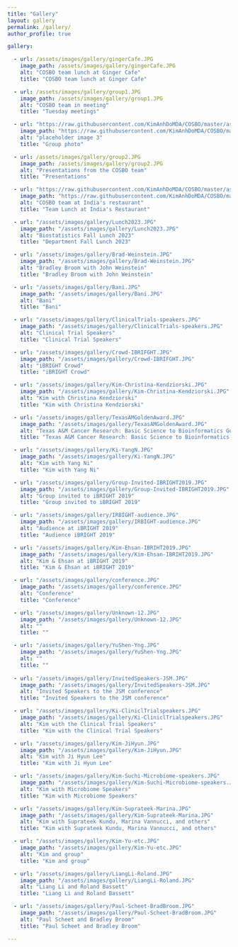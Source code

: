 ```yaml
---
title: "Gallery"
layout: gallery
permalink: /gallery/
author_profile: true

gallery:

  - url: /assets/images/gallery/gingerCafe.JPG
    image_path: /assets/images/gallery/gingerCafe.JPG
    alt: "COSBO team lunch at Ginger Cafe"
    title: "COSBO team lunch at Ginger Cafe"

  - url: /assets/images/gallery/group1.JPG
    image_path: /assets/images/gallery/group1.JPG
    alt: "COSBO team in meeting"
    title: "Tuesday meetings"

  - url: "https://raw.githubusercontent.com/KimAnhDoMDA/COSBO/master/assets/images/people/group.JPG"
    image_path: "https://raw.githubusercontent.com/KimAnhDoMDA/COSBO/master/assets/images/people/group.JPG"
    alt: "placeholder image 3"
    title: "Group photo"

  - url: /assets/images/gallery/group2.JPG
    image_path: /assets/images/gallery/group2.JPG
    alt: "Presentations from the COSBO team"
    title: "Presentations"

  - url: "https://raw.githubusercontent.com/KimAnhDoMDA/COSBO/master/assets/images/gallery/group3.JPG"
    image_path: "https://raw.githubusercontent.com/KimAnhDoMDA/COSBO/master/assets/images/gallery/group3.JPG"
    alt: "COSBO team at India's restaurant"
    title: "Team Lunch at India's Restaurant"

  - url: "/assets/images/gallery/Lunch2023.JPG"
    image_path: "/assets/images/gallery/Lunch2023.JPG"
    alt: "Biostatistics Fall Lunch 2023"
    title: "Department Fall Lunch 2023"

  - url: "/assets/images/gallery/Brad-Weinstein.JPG"
    image_path: "/assets/images/gallery/Brad-Weinstein.JPG"
    alt: "Bradley Broom with John Weinstein"
    title: "Bradley Broom with John Weinstein"

  - url: "/assets/images/gallery/Bani.JPG"
    image_path: "/assets/images/gallery/Bani.JPG"
    alt: "Bani"
    title: "Bani"

  - url: "/assets/images/gallery/ClinicalTrials-speakers.JPG"
    image_path: "/assets/images/gallery/ClinicalTrials-speakers.JPG"  
    alt: "Clinical Trial Speakers"
    title: "Clinical Trial Speakers"

  - url: "/assets/images/gallery/Crowd-IBRIFGHT.JPG"
    image_path: "/assets/images/gallery/Crowd-IBRIFGHT.JPG"  
    alt: "iBRIGHT Crowd"
    title: "iBRIGHT Crowd"

  - url: "/assets/images/gallery/Kim-Christina-Kendziorski.JPG"
    image_path: "/assets/images/gallery/Kim-Christina-Kendziorski.JPG"  
    alt: "Kim with Christina Kendziorski"
    title: "Kim with Christina Kendziorski"

  - url: "/assets/images/gallery/TexasAMGoldenAward.JPG"
    image_path: "/assets/images/gallery/TexasAMGoldenAward.JPG"  
    alt: "Texas A&M Cancer Research: Basic Science to Bioinformatics Golden Award"
    title: "Texas A&M Cancer Research: Basic Science to Bioinformatics Golden Award"

  - url: "/assets/images/gallery/Ki-YangN.JPG"
    image_path: "/assets/images/gallery/Ki-YangN.JPG"  
    alt: "Kim with Yang Ni"
    title: "Kim with Yang Ni"

  - url: "/assets/images/gallery/Group-Invited-IBRIGHT2019.JPG"
    image_path: "/assets/images/gallery/Group-Invited-IBRIGHT2019.JPG"  
    alt: "Group invited to iBRIGHT 2019"
    title: "Group invited to iBRIGHT 2019"

  - url: "/assets/images/gallery/IRBIGHT-audience.JPG"
    image_path: "/assets/images/gallery/IRBIGHT-audience.JPG"  
    alt: "Audience at iBRIGHT 2019"
    title: "Audience iBRIGHT 2019"

  - url: "/assets/images/gallery/Kim-Ehsan-IBRIHT2019.JPG"
    image_path: "/assets/images/gallery/Kim-Ehsan-IBRIHT2019.JPG"  
    alt: "Kim & Ehsan at iBRIGHT 2019"
    title: "Kim & Ehsan at iBRIGHT 2019"

  - url: "/assets/images/gallery/conference.JPG"
    image_path: "/assets/images/gallery/conference.JPG"  
    alt: "Conference"
    title: "Conference"

  - url: "/assets/images/gallery/Unknown-12.JPG"
    image_path: "/assets/images/gallery/Unknown-12.JPG"  
    alt: ""
    title: ""

  - url: "/assets/images/gallery/YuShen-Yng.JPG"
    image_path: "/assets/images/gallery/YuShen-Yng.JPG"  
    alt: ""
    title: ""
  
  - url: "/assets/images/gallery/InvitedSpeakers-JSM.JPG"
    image_path: "/assets/images/gallery/InvitedSpeakers-JSM.JPG"  
    alt: "Invited Speakers to the JSM conference"
    title: "Invited Speakers to the JSM conference"

  - url: "/assets/images/gallery/Ki-CliniclTrialspeakers.JPG"
    image_path: "/assets/images/gallery/Ki-CliniclTrialspeakers.JPG"  
    alt: "Kim with the Clinical Trial Speakers"
    title: "Kim with the Clinical Trial Speakers"

  - url: "/assets/images/gallery/Kim-JiHyun.JPG"
    image_path: "/assets/images/gallery/Kim-JiHyun.JPG"  
    alt: "Kim with Ji Hyun Lee"
    title: "Kim with Ji Hyun Lee"

  - url: "/assets/images/gallery/Kim-Suchi-Microbiome-speakers.JPG"
    image_path: "/assets/images/gallery/Kim-Suchi-Microbiome-speakers.JPG"  
    alt: "Kim with Microbiome Speakers"
    title: "Kim with Microbiome Speakers"

  - url: "/assets/images/gallery/Kim-Suprateek-Marina.JPG"
    image_path: "/assets/images/gallery/Kim-Suprateek-Marina.JPG"  
    alt: "Kim with Suprateek Kundu, Marina Vannucci, and others"
    title: "Kim with Suprateek Kundu, Marina Vannucci, and others"

  - url: "/assets/images/gallery/Kim-Yu-etc.JPG"
    image_path: "/assets/images/gallery/Kim-Yu-etc.JPG"  
    alt: "Kim and group"
    title: "Kim and group"

  - url: "/assets/images/gallery/LiangLi-Roland.JPG"
    image_path: "/assets/images/gallery/LiangLi-Roland.JPG"  
    alt: "Liang Li and Roland Bassett"
    title: "Liang Li and Roland Bassett"

  - url: "/assets/images/gallery/Paul-Scheet-BradBroom.JPG"
    image_path: "/assets/images/gallery/Paul-Scheet-BradBroom.JPG"  
    alt: "Paul Scheet and Bradley Broom"
    title: "Paul Scheet and Bradley Broom"

---
```

